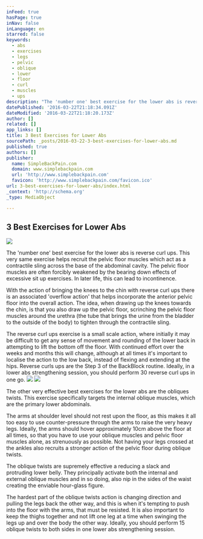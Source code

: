 ```yaml
---
inFeed: true
hasPage: true
inNav: false
inLanguage: en
starred: false
keywords:
  - abs
  - exercises
  - legs
  - pelvic
  - oblique
  - lower
  - floor
  - curl
  - muscles
  - ups
description: "The 'number one' best exercise for the lower abs is reverse curl ups. This very same exercise helps recruit the pelvic floor muscles which act as a contractile sling across the base of the abdominal cavity. The pelvic floor muscles are often forcibly weakened by the bearing down effects of excessive sit up exercises. In later life, this can lead to incontinence.\_"
datePublished: '2016-03-22T21:18:34.091Z'
dateModified: '2016-03-22T21:18:20.173Z'
author: []
related: []
app_links: []
title: 3 Best Exercises for Lower Abs
sourcePath: _posts/2016-03-22-3-best-exercises-for-lower-abs.md
published: true
authors: []
publisher:
  name: SimpleBackPain.com
  domain: www.simplebackpain.com
  url: 'http://www.simplebackpain.com'
  favicon: 'http://www.simplebackpain.com/favicon.ico'
url: 3-best-exercises-for-lower-abs/index.html
_context: 'http://schema.org'
_type: MediaObject

---
```

<article style=""><h1>3 Best Exercises for Lower Abs</h1><img src="https://s3-us-west-2.amazonaws.com/the-grid-img/p/2ec2f2ce19ffecee513721c475c181f90a30c840.jpg" /></article>

The 'number one' best exercise for the lower abs is reverse curl ups. This very same exercise helps recruit the pelvic floor muscles which act as a contractile sling across the base of the abdominal cavity. The pelvic floor muscles are often forcibly weakened by the bearing down effects of excessive sit up exercises. In later life, this can lead to incontinence. 

With the action of bringing the knees to the chin with reverse curl ups there is an associated 'overflow action' that helps incorporate the anterior pelvic floor into the overall action. The idea, when drawing up the knees towards the chin, is that you also draw up the pelvic floor, scrinching the pelvic floor muscles around the urethra (the tube that brings the urine from the bladder to the outside of the body) to tighten through the contractile sling. 

The reverse curl ups exercise is a small scale action, where initially it may be difficult to get any sense of movement and rounding of the lower back in attempting to lift the bottom off the floor. With continued effort over the weeks and months this will change, although at all times it's important to localise the action to the low back, instead of flexing and extending at the hips. Reverse curls ups are the Step 3 of the BackBlock routine. Ideally, in a lower abs strengthening session, you should perform 30 reverse curl ups in one go.
![](https://the-grid-user-content.s3-us-west-2.amazonaws.com/e5e0a7a8-bca6-49d1-a1fc-e1bafe2025e8.jpg)
![](https://the-grid-user-content.s3-us-west-2.amazonaws.com/5cd891af-bad6-422c-89dd-2c1ee40bb9c7.jpg)

The other very effective best exercises for the lower abs are the obliques twists. This exercise specifically targets the internal oblique muscles, which are the primary lower abdominals. 

The arms at shoulder level should not rest upon the floor, as this makes it all too easy to use counter-pressure through the arms to raise the very heavy legs. Ideally, the arms should hover approximately 10cm above the floor at all times, so that you have to use your oblique muscles and pelvic floor muscles alone, as strenuously as possible. Not having your legs crossed at the ankles also recruits a stronger action of the pelvic floor during oblique twists. 

The oblique twists are supremely effective a reducing a slack and protruding lower belly. They principally activate both the internal and external oblique muscles and in so doing, also nip in the sides of the waist creating the enviable hour-glass figure. 

The hardest part of the oblique twists action is changing direction and pulling the legs back the other way, and this is when it's tempting to push into the floor with the arms, that must be resisted. It is also important to keep the thighs together and not lift one leg at a time when swinging the legs up and over the body the other way. Ideally, you should perform 15 oblique twists to both sides in one lower abs strengthening session.